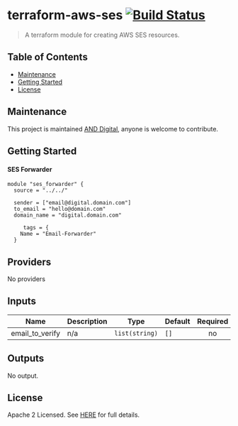 # terraform-aws-ses [![Build Status](https://github.com/and-digital/terraform-aws-ses/workflows/build/badge.svg)](https://github.com/and-digital/terraform-aws-ses/actions)

> A terraform module for creating AWS SES resources.

## Table of Contents

- [Maintenance](#maintenance)
- [Getting Started](#getting-started)
- [License](#license)

## Maintenance

This project is maintained [AND Digital](https://github.com/and-digital), anyone is welcome to contribute.

## Getting Started
<!--- BEGIN_TF_DOCS --->
#### SES Forwarder

```
module "ses_forwarder" {
  source = "../../"

  sender = ["email@digital.domain.com"]
  to_email = "hello@domain.com"
  domain_name = "digital.domain.com"
  
     tags = {
    Name = "Email-Forwarder"
  }

```


## Providers

No providers
## Inputs

| Name | Description | Type | Default | Required |
|------|-------------|------|---------|:-----:|
| email\_to\_verify | n/a | `list(string)` | `[]` | no |

## Outputs

No output.
<!--- END_TF_DOCS --->

## License

Apache 2 Licensed. See [HERE](https://github.com/and-digital/terraform-aws-ses/tree/master/LICENSE) for full details.